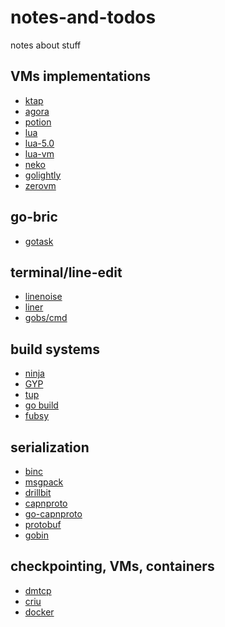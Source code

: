 notes-and-todos
===============

notes about stuff


## VMs implementations

- [ktap](https://github.com/ktap/ktap)
- [agora](https://github.com/PuerkitoBio/agora)
- [potion](https://github.com/perl11/potion/blob/master/core/vm.c)
- [lua](http://www.lua.org/source/5.2/lopcodes.h.html)
- [lua-5.0](http://www.lua.org/doc/jucs05.pdf)
- [lua-vm](http://luaforge.net/docman/83/98/ANoFrillsIntroToLua51VMInstructions.pdf)
- [neko](http://nekovm.org/lua)
- [golightly](https://github.com/feyeleanor/GoLightly)
- [zerovm](https://github.com/zerovm/zerovm)

## go-bric

- [gotask](https://github.com/sbinet/gotask)

## terminal/line-edit

- [linenoise](https://github.com/antirez/linenoise)
- [liner](https://github.com/sbinet/liner)
- [gobs/cmd](https://github.com/gobs/cmd)

## build systems

- [ninja](https://github.com/martine/ninja)
- [GYP](https://code.google.com/p/gyp/)
- [tup](https://github.com/gittup/tup)
- [go build](https://code.google.com/p/go/source/browse/src/cmd/go/build.go)
- [fubsy](http://fubsy.gerg.ca/)

## serialization

- [binc](https://github.com/ugorji/go/tree/master/codec)
- [msgpack](https://github.com/msgpack/msgpack-go)
- [drillbit](https://github.com/JohannesEbke/drillbit)
- [capnproto](http://kentonv.github.io/capnproto/)
- [go-capnproto](https://github.com/jmckaskill/go-capnproto)
- [protobuf](https://code.google.com/p/protobuf/)
- [gobin](https://code.google.com/p/gobin/)

## checkpointing, VMs, containers

- [dmtcp](http://dmtcp.sourceforge.net/)
- [criu](http://criu.org/Main_Page)
- [docker](http://www.docker.io/)

